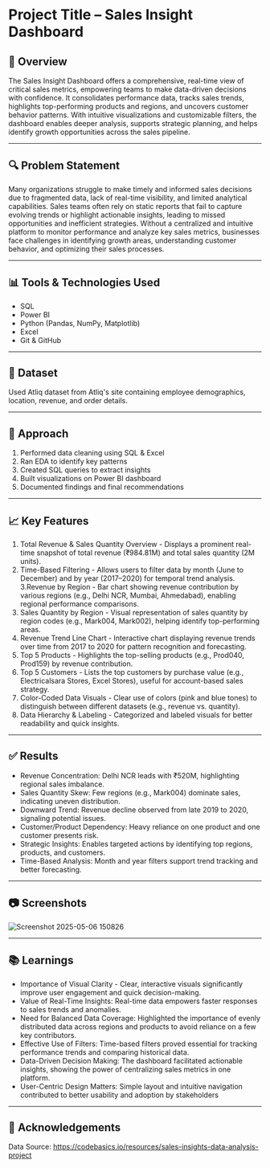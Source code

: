 # Project Title – Sales Insight Dashboard

## 📌 Overview

The Sales Insight Dashboard offers a comprehensive, real-time view of critical sales metrics, empowering teams to make data-driven decisions with confidence. It consolidates performance data, tracks sales trends, highlights top-performing products and regions, and uncovers customer behavior patterns. With intuitive visualizations and customizable filters, the dashboard enables deeper analysis, supports strategic planning, and helps identify growth opportunities across the sales pipeline.

---

## 🔍 Problem Statement

Many organizations struggle to make timely and informed sales decisions due to fragmented data, lack of real-time visibility, and limited analytical capabilities. Sales teams often rely on static reports that fail to capture evolving trends or highlight actionable insights, leading to missed opportunities and inefficient strategies. Without a centralized and intuitive platform to monitor performance and analyze key sales metrics, businesses face challenges in identifying growth areas, understanding customer behavior, and optimizing their sales processes.

---

## 📊 Tools & Technologies Used

- SQL
- Power BI 
- Python (Pandas, NumPy, Matplotlib)
- Excel
- Git & GitHub

---

## 📁 Dataset

Used Atliq dataset from Atliq's site containing employee demographics, location, revenue, and order details.

---

## 🧠 Approach

1. Performed data cleaning using SQL & Excel
2. Ran EDA to identify key patterns
3. Created SQL queries to extract insights
4. Built visualizations on Power BI dashboard
5. Documented findings and final recommendations

---

## 📈 Key Features

1. Total Revenue & Sales Quantity Overview - Displays a prominent real-time snapshot of total revenue (₹984.81M) and total sales quantity (2M units).
2. Time-Based Filtering - Allows users to filter data by month (June to December) and by year (2017–2020) for temporal trend analysis.
3.Revenue by Region - Bar chart showing revenue contribution by various regions (e.g., Delhi NCR, Mumbai, Ahmedabad), enabling regional performance comparisons.
4. Sales Quantity by Region - Visual representation of sales quantity by region codes (e.g., Mark004, Mark002), helping identify top-performing areas.
5. Revenue Trend Line Chart - Interactive chart displaying revenue trends over time from 2017 to 2020 for pattern recognition and forecasting.
6. Top 5 Products - Highlights the top-selling products (e.g., Prod040, Prod159) by revenue contribution.
7. Top 5 Customers - Lists the top customers by purchase value (e.g., Electricalsara Stores, Excel Stores), useful for account-based sales strategy.
8. Color-Coded Data Visuals - Clear use of colors (pink and blue tones) to distinguish between different datasets (e.g., revenue vs. quantity).
9. Data Hierarchy & Labeling - Categorized and labeled visuals for better readability and quick insights.

---

## ✅ Results

- Revenue Concentration: Delhi NCR leads with ₹520M, highlighting regional sales imbalance.
- Sales Quantity Skew: Few regions (e.g., Mark004) dominate sales, indicating uneven distribution.
- Downward Trend: Revenue decline observed from late 2019 to 2020, signaling potential issues.
- Customer/Product Dependency: Heavy reliance on one product and one customer presents risk.
- Strategic Insights: Enables targeted actions by identifying top regions, products, and customers.
- Time-Based Analysis: Month and year filters support trend tracking and better forecasting.

---

## 📷 Screenshots

![Screenshot 2025-05-06 150826](https://github.com/user-attachments/assets/ff3d65c2-f07d-497c-917b-cf2c16c02a3b)

---

## 📚 Learnings

- Importance of Visual Clarity - Clear, interactive visuals significantly improve user engagement and quick decision-making.
- Value of Real-Time Insights: Real-time data empowers faster responses to sales trends and anomalies.
- Need for Balanced Data Coverage: Highlighted the importance of evenly distributed data across regions and products to avoid reliance on a few key contributors.
- Effective Use of Filters: Time-based filters proved essential for tracking performance trends and comparing historical data.
- Data-Driven Decision Making: The dashboard facilitated actionable insights, showing the power of centralizing sales metrics in one platform.
- User-Centric Design Matters: Simple layout and intuitive navigation contributed to better usability and adoption by stakeholders

---

## 🤝 Acknowledgements
Data Source: https://codebasics.io/resources/sales-insights-data-analysis-project 
